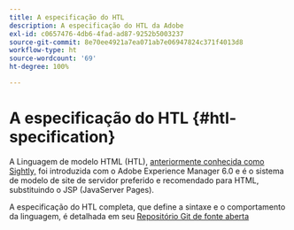 ```yaml
---
title: A especificação do HTL
description: A especificação do HTL da Adobe
exl-id: c0657476-4db6-4fad-ad87-9252b5003237
source-git-commit: 8e70ee4921a7ea071ab7e06947824c371f4013d8
workflow-type: ht
source-wordcount: '69'
ht-degree: 100%

---
```


# A especificação do HTL {#htl-specification}

A Linguagem de modelo HTML (HTL), [anteriormente conhecida como Sightly,](update.md) foi introduzida com o Adobe Experience Manager 6.0 e é o sistema de modelo de site de servidor preferido e recomendado para HTML, substituindo o JSP (JavaServer Pages).

A especificação do HTL completa, que define a sintaxe e o comportamento da linguagem, é detalhada em seu [Repositório Git de fonte aberta](https://github.com/adobe/htl-spec)
